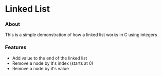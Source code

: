 
# Linked List

### About 
This is a simple demonstration of how a linked list works in C using integers

### Features 
- Add value to the end of the linked list
- Remove a node by it's index (starts at 0)
- Remove a node by it's value 
